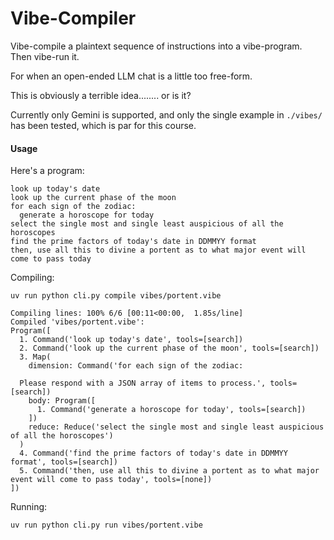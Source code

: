 # Vibe-Compiler


Vibe-compile a plaintext sequence of instructions into a vibe-program. Then vibe-run it.

For when an open-ended LLM chat is a little too free-form.

This is obviously a terrible idea........ or is it?

Currently only Gemini is supported, and only the single example in `./vibes/` has been tested, which is par for this course.

#### Usage

Here's a program:
```
look up today's date
look up the current phase of the moon
for each sign of the zodiac:
  generate a horoscope for today
select the single most and single least auspicious of all the horoscopes
find the prime factors of today's date in DDMMYY format
then, use all this to divine a portent as to what major event will come to pass today
```


Compiling:
```
uv run python cli.py compile vibes/portent.vibe

Compiling lines: 100% 6/6 [00:11<00:00,  1.85s/line]
Compiled 'vibes/portent.vibe':
Program([
  1. Command('look up today's date', tools=[search])
  2. Command('look up the current phase of the moon', tools=[search])
  3. Map(
    dimension: Command('for each sign of the zodiac:
  
  Please respond with a JSON array of items to process.', tools=[search])
    body: Program([
      1. Command('generate a horoscope for today', tools=[search])
    ]) 
    reduce: Reduce('select the single most and single least auspicious of all the horoscopes') 
  )
  4. Command('find the prime factors of today's date in DDMMYY format', tools=[search])
  5. Command('then, use all this to divine a portent as to what major event will come to pass today', tools=[none])
])
```

Running:
```
uv run python cli.py run vibes/portent.vibe
```

